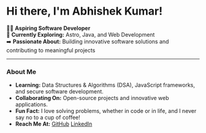 # Hi there, I'm Abhishek Kumar! 

👨‍💻 **Aspiring Software Developer**  
🚀 **Currently Exploring:** Astro, Java, and Web Development  
➡️ **Passionate About:** Building innovative software solutions and contributing to meaningful projects  

---

###  About Me  
-  **Learning:** Data Structures & Algorithms (DSA), JavaScript frameworks, and secure software development.  
-  **Collaborating On:** Open-source projects and innovative web applications.  
-  **Fun Fact:** I love solving problems, whether in code or in life, and I never say no to a cup of coffee!  
-  **Reach Me At:**   [GitHub](https://github.com/mr-abhi-shek)   [LinkedIn](https://www.linkedin.com/in/at-the-abhishek)  
<!---
mr-abhi-shek/mr-abhi-shek is a ✨ special ✨ repository because its `README.md` (this file) appears on your GitHub profile.
You can click the Preview link to take a look at your changes.
--->
